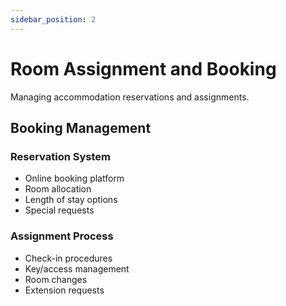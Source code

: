```yaml
---
sidebar_position: 2
---
```


# Room Assignment and Booking

Managing accommodation reservations and assignments.

## Booking Management

### Reservation System

- Online booking platform
- Room allocation
- Length of stay options
- Special requests

### Assignment Process

- Check-in procedures
- Key/access management
- Room changes
- Extension requests
